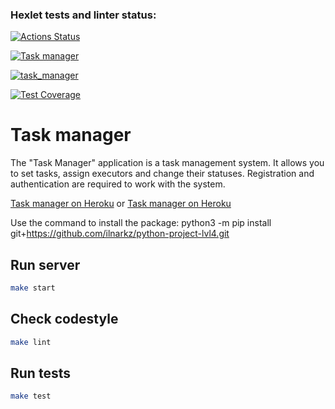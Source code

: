 ### Hexlet tests and linter status:
[![Actions Status](https://github.com/ilnarkz/python-project-lvl4/workflows/hexlet-check/badge.svg)](https://github.com/ilnarkz/python-project-lvl4/actions)

[![Task manager](https://api.codeclimate.com/v1/badges/2cb879034d11589b33ab/maintainability)](https://codeclimate.com/github/ilnarkz/python-project-lvl4/maintainability)

[![task_manager](https://github.com/ilnarkz/python-project-lvl4/actions/workflows/main.yaml/badge.svg)](https://github.com/ilnarkz/python-project-lvl4/actions/workflows/main.yaml)

[![Test Coverage](https://api.codeclimate.com/v1/badges/2cb879034d11589b33ab/test_coverage)](https://codeclimate.com/github/ilnarkz/python-project-lvl4/test_coverage)

# Task manager

The "Task Manager" application is a task management system. 
It allows you to set tasks, assign executors and change their statuses. Registration and authentication are required to work with the system.

[Task manager on Heroku](https://taskmanager-pythonproject.herokuapp.com)
or [Task manager on Heroku](https://web-production-8045.up.railway.app/)


Use the command to install the package: python3 -m pip install git+https://github.com/ilnarkz/python-project-lvl4.git

## Run server

```bash
make start
```

## Check codestyle

```bash
make lint
```

## Run tests

```bash
make test
```